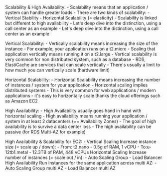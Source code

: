 Scalability & High Availability:
    - Scalability means that an application / system can handle greater loads
    - There are two kinds of scalability:
        - Vertical Stability
        - Horizontal Scalability (= elasticity)
    - Scalability is linked but different to high availability
    - Let's deep dive into the distinction, using a call center as an example
    - Let's deep dive into the distinction, using a call center as an example
    
Vertical Scalability:
    - Vertically scalability means increasing the size of the instance
    - For example, your application runs on a t2.micro
    - Scaling that application vertically means running it on a t2.large
    - Vertical scalability is very common for non distributed system, such as a database
    - RDS, ElastiCache are services that can scale vertically
    - There's usually a limit to how much you can vertically scale (hardware limit)

Horizontal Scalability:
    - Horizontal Scalability means increasing the number of instances /  system for your application
    - Horizontal scaling implies distributed systems
    - This is very common for web applications / modern applications
    - it's easy to horizontally scale thanks the cloud offerings such as Amazon EC2

High Availability:
    - High Availability usually goes hand in hand with horizontal scaling
    - High availability means running your application / system in at least 2 datacenters (== Availability Zones)
    - The goal of high availability is to survive a data center loss
    - The high availability can be passive (for RDS Multi-AZ for example)

High Availability & Scalability for EC2:
    - Vertical Scaling Increase instance size (= scale up / down):
        - From: t2.nano - 0.5g of RAM, 1 vCPU
        - To:u-12tb1.metal - 12.3TB of RAM, 448 vCPUs
    Horizontal Scaling Increase number of instances (= scale out / in):
        - Auto Scaling Group
        - Load Balancer
    High Availability Run instances for the same application across multi AZ:
        - Auto Scaling Group multi AZ
        - Load Balancer multi AZ

    
    